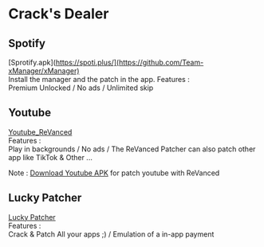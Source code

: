 # Crack's Dealer

## Spotify 

[Sprotify.apk](https://spoti.plus/](https://github.com/Team-xManager/xManager)
<br>
Install the manager and the patch in the app.
Features :
<br>
Premium Unlocked / No ads / Unlimited skip 


## Youtube


[Youtube_ReVanced](https://github.com/ReVanced/revanced-documentation)
<br>
Features :
<br>
Play in backgrounds / No ads / The ReVanced Patcher can also patch other app like TikTok & Other ...

Note : [Download Youtube APK](https://www.apkmirror.com/apk/google-inc/youtube/youtube-18-19-35-release/youtube-18-19-35-android-apk-download/) for patch youtube with ReVanced 


## Lucky Patcher

[Lucky Patcher](https://www.luckypatchers.com/download/)
<br>
Features : 
<br>
Crack & Patch All your apps ;) / Emulation of a in-app payment 
